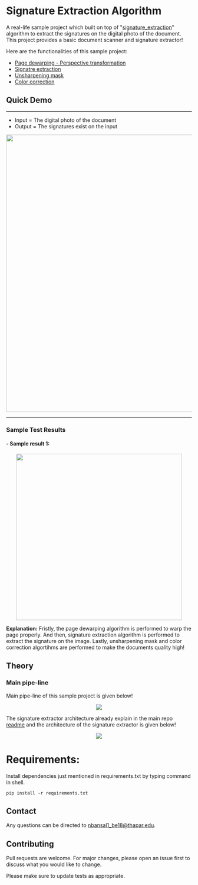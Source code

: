 # Signature Extraction Algorithm

A real-life sample project which built on top of "[signature_extraction](https://github.com/coolestbnslz/Sign_extract/blob/master/signature_extractor.py)" algorithm to extract the signatures on the digital photo of the document. This project provides a basic document scanner and signature extractor!

Here are the functionalities of this sample project:

- [Page dewarping - Perspective transformation](https://github.com/coolestbnslz/Sign_extract/blob/master/dewapper.py)
- [Signatre extraction](https://github.com/coolestbnslz/Sign_extract/blob/master/signature_extractor.py)
- [Unsharpening mask](https://github.com/coolestbnslz/Sign_extract/blob/master/unsharpen.py)
- [Color correction](https://github.com/coolestbnslz/Sign_extract/blob/master/color_correlation.py)

## Quick Demo 

---

- Input = The digital photo of the document
- Output = The signatures exist on the input

<p align="center">
  <img src="https://user-images.githubusercontent.com/22610163/58767686-d9137e00-8597-11e9-9921-1bf8204ab451.jpg" | width=750>
</p>

---

### Sample Test Results

#### - Sample result 1:
<p align="center">
  <img src="https://user-images.githubusercontent.com/22610163/58769479-37e4f180-85b0-11e9-8822-c6521eb54781.gif" | width=450>
</p>

**Explanation:** Fristly, the page dewarping algorithm is performed to warp the page properly. And then, signature extraction algorithm is performed to extract the signature on the image. Lastly, unsharpening mask and color correction algortihms are performed to make the documents quality high!

## Theory

### Main pipe-line

Main pipe-line of this sample project is given below!

<p align="center">
  <img src="https://user-images.githubusercontent.com/22610163/58767599-6b1a8700-8596-11e9-97ec-c0c05ddef455.jpg">
</p>

The signature extractor architecture already explain in the main repo [readme]() and the architecture of the signature extractor is given below!

<p align="center">
  <img src="https://user-images.githubusercontent.com/22610163/47617314-f00c6200-dad6-11e8-8ebf-c45a391b378b.jpg">
</p>


# Requirements:
Install dependencies just mentioned in requirements.txt by typing command in shell.

`pip install -r requirements.txt`

## Contact

Any questions can be directed to nbansal1_be18@thapar.edu.

## Contributing
Pull requests are welcome. For major changes, please open an issue first to discuss what you would like to change.

Please make sure to update tests as appropriate.
